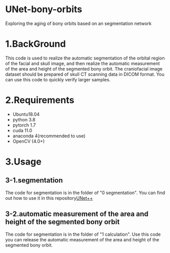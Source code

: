# UNet-bony-orbits
Exploring the aging of bony orbits based on an segmentation network

# 1.BackGround
This code is used to realize the automatic segmentation of the orbital region of the facial and skull image, and then realize the automatic measurement of the area and height of the segmented bony orbit. The craniofacial image dataset should be prepared of skull CT scanning data in DICOM format. You can use this code to quickly verify larger samples.

# 2.Requirements
- Ubuntu18.04
- python 3.8
- pytorch 1.7
- cuda 11.0
- anaconda 4(recommended to use)
- OpenCV (4.0+)

# 3.Usage
## 3-1.segmentation
The code for segmentation is in the folder of "0 segmentation".
You can find out how to use it in this repository[UNet++](https://github.com/4uiiurz1/pytorch-nested-unet)

## 3-2.automatic measurement of the area and height of the segmented bony orbit
The code for segmentation is in the folder of "1 calculation".
Use this code you can release the automatic measurement of the area and height of the segmented bony orbit.
